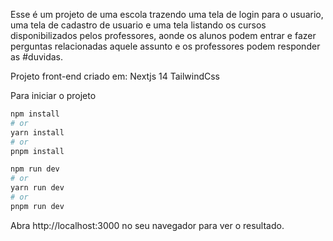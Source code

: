 Esse é um projeto de uma escola trazendo uma tela de login para o usuario, 
uma tela de cadastro de usuario e uma tela listando os cursos 
disponibilizados pelos professores, aonde os alunos podem 
entrar e fazer perguntas relacionadas aquele assunto e os professores 
podem responder as #duvidas.


Projeto front-end criado em: 
Nextjs 14
TailwindCss


Para iniciar o projeto


```bash
npm install
# or
yarn install
# or
pnpm install
```

```bash
npm run dev
# or
yarn run dev
# or
pnpm run dev
```

Abra http://localhost:3000 no seu navegador para ver o resultado.
